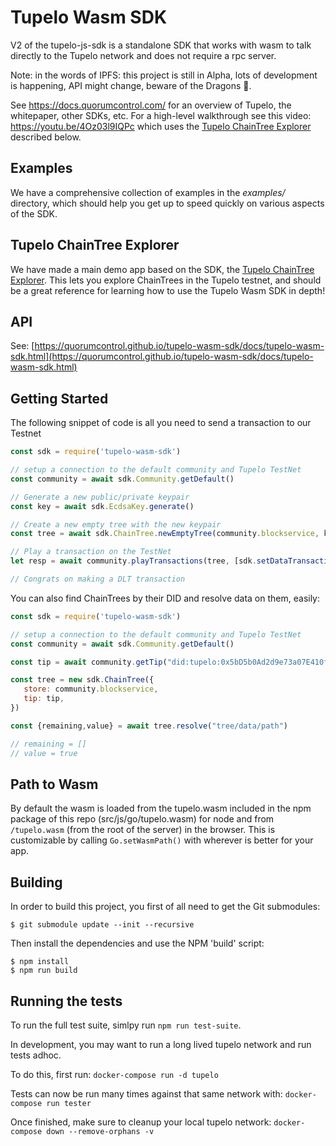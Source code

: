 # Tupelo Wasm SDK

V2 of the tupelo-js-sdk is a standalone SDK that works with wasm to talk directly to the Tupelo network and does not require a rpc server.

Note: in the words of IPFS: this project is still in Alpha, lots of development is happening, API might change, beware of the Dragons 🐉.

See https://docs.quorumcontrol.com/ for an overview of Tupelo, the whitepaper, other SDKs, etc. For a high-level walkthrough see this video: https://youtu.be/4Oz03l9IQPc which uses the [Tupelo ChainTree Explorer](https://github.com/quorumcontrol/wasm-explorer) described below.

## Examples
We have a comprehensive collection of examples in the *examples/* directory, which should
help you get up to speed quickly on various aspects of the SDK.

## Tupelo ChainTree Explorer
We have made a main demo app based on the SDK, the 
[Tupelo ChainTree Explorer](https://github.com/quorumcontrol/wasm-explorer). This lets you explore
ChainTrees in the Tupelo testnet, and should be a great reference for learning how to use
the Tupelo Wasm SDK in depth!

## API
See: [https://quorumcontrol.github.io/tupelo-wasm-sdk/docs/tupelo-wasm-sdk.html](https://quorumcontrol.github.io/tupelo-wasm-sdk/docs/tupelo-wasm-sdk.html)

## Getting Started

The following snippet of code is all you need to send a transaction to our Testnet

```js
const sdk = require('tupelo-wasm-sdk')

// setup a connection to the default community and Tupelo TestNet
const community = await sdk.Community.getDefault() 

// Generate a new public/private keypair
const key = await sdk.EcdsaKey.generate() 

// Create a new empty tree with the new keypair
const tree = await sdk.ChainTree.newEmptyTree(community.blockservice, key) 

// Play a transaction on the TestNet
let resp = await community.playTransactions(tree, [sdk.setDataTransaction("path", true)])

// Congrats on making a DLT transaction
```

You can also find ChainTrees by their DID and resolve data on them, easily:

```js
const sdk = require('tupelo-wasm-sdk')

// setup a connection to the default community and Tupelo TestNet
const community = await sdk.Community.getDefault() 

const tip = await community.getTip("did:tupelo:0x5bD5b0Ad2d9e73a07E410f32F5C865B231cce62F")

const tree = new sdk.ChainTree({
   store: community.blockservice,
   tip: tip,
})

const {remaining,value} = await tree.resolve("tree/data/path")

// remaining = []
// value = true
```

## Path to Wasm

By default the wasm is loaded from the tupelo.wasm included in the npm package of this repo (src/js/go/tupelo.wasm) for node and from `/tupelo.wasm` (from the root of the server) in the browser.
This is customizable by calling `Go.setWasmPath()` with wherever is better for your app.

## Building
In order to build this project, you first of all need to get the Git submodules:

```
$ git submodule update --init --recursive
```

Then install the dependencies and use the NPM 'build' script:

```
$ npm install
$ npm run build
```

## Running the tests
To run the full test suite, simlpy run `npm run test-suite`.

In development, you may want to run a long lived tupelo network and run tests adhoc.

To do this, first run:
`docker-compose run -d tupelo`

Tests can now be run many times against that same network with:
`docker-compose run tester`

Once finished, make sure to cleanup your local tupelo network:
`docker-compose down --remove-orphans -v`